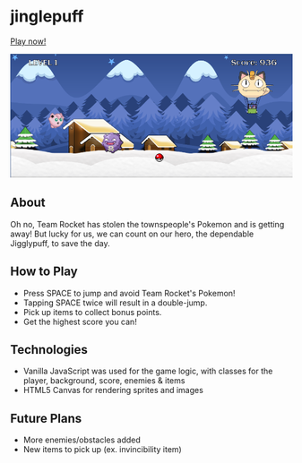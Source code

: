 # jinglepuff

[Play now!](https://kokokola694.github.io/jinglepuff/)

![image](assets/images/game.png)

## About
Oh no, Team Rocket has stolen the townspeople's Pokemon and is getting away! But lucky for us, we can count on our hero, the dependable Jigglypuff, to save the day.

## How to Play
* Press SPACE to jump and avoid Team Rocket's Pokemon!
* Tapping SPACE twice will result in a double-jump.
* Pick up items to collect bonus points.
* Get the highest score you can!

## Technologies
* Vanilla JavaScript was used for the game logic, with classes for the player, background, score, enemies & items
* HTML5 Canvas for rendering sprites and images

## Future Plans
* More enemies/obstacles added
* New items to pick up (ex. invincibility item)
